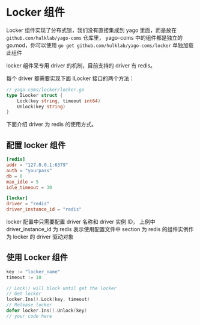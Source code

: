 # Locker 组件
Locker 组件实现了分布式锁，我们没有直接集成到 yago 里面，而是放在 `github.com/hulklab/yago-coms` 仓库里，
yago-coms 中的组件都是独立的 go.mod，你可以使用 `go get github.com/hulklab/yago-coms/locker` 单独加载此组件

locker 组件采专用 driver 的机制，目前支持的 driver 有 redis。

每个 driver 都需要实现下面 ILocker 接口的两个方法：

```go
// yago-coms/locker/locker.go
type ILocker struct {
	Lock(key string, timeout int64)
	Unlock(key string)
}
```


下面介绍 driver 为 redis 的使用方式。


## 配置 locker 组件
```toml
[redis]
addr = "127.0.0.1:6379"
auth = "yourpass"
db = 0
max_idle = 5
idle_timeout = 30

[locker]
driver = "redis"
driver_instance_id = "redis"
```

locker 配置中只需要配置 driver 名称和 driver 实例 ID，
上例中 driver_instance_id 为 redis 表示使用配置文件中 section 为 redis 的组件实例作为 locker 的 driver 驱动对象

## 使用 Locker 组件

```go
key := "locker_name"
timeout := 10

// Lock() will block until get the locker
// Get locker
locker.Ins().Lock(key, timeout)
// Release locker
defer locker.Ins().Unlock(key)
// your code here

```
